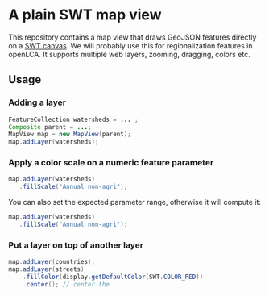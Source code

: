 # A plain SWT map view
This repository contains a map view that draws GeoJSON features directly on a
[SWT canvas](https://www.eclipse.org/articles/Article-SWT-graphics/SWT_graphics.html).
We will probably use this for regionalization features in openLCA. It supports
multiple web layers, zooming, dragging, colors etc.

## Usage

### Adding a layer

```java
FeatureCollection watersheds = ... ;
Composite parent = ...;
MapView map = new MapView(parent);
map.addLayer(watersheds);
```

### Apply a color scale on a numeric feature parameter

```java
map.addLayer(watersheds)
   .fillScale("Annual non-agri");
```

You can also set the expected parameter range, otherwise it will compute it:

```java
map.addLayer(watersheds)
   .fillScale("Annual non-agri");
```

### Put a layer on top of another layer

```java
map.addLayer(countries);
map.addLayer(streets)
    .fillColor(display.getDefaultColor(SWT.COLOR_RED))
    .center(); // center the 
```